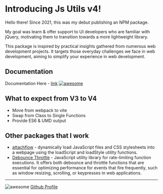 # Introducing Js Utils v4!

Hello there! Since 2021, this was my debut publishing an NPM package. 

My goal was learn & offer support to UI developers who are familiar with jQuery, motivating them to transition towards a more lightweight library. 

This package is inspired by practical insights gathered from numerous web development projects. It targets those everyday challenges we face in web development, aiming to simplify your experience in web development.


## Documentation

Documentation Here - [link](https://jsutildocs.netlify.app/introduction/)
[![awesome](https://jsutildocs.netlify.app/default-og-image.jpg)](https://jsutildocs.netlify.app/introduction/)


## What to expect from V3 to V4

 - Move from webpack  to vite
 - Swap from Class to Single Functions
 - Provide ES6 & UMD output

## Other packages that I work
 - [attachflow](https://www.npmjs.com/package/attachflow) - dynamically load JavaScript files and CSS stylesheets into a webpage using the loadScript and loadStyle utility functions.
 - [Debounce Throttle](https://www.npmjs.com/package/@andresclua/debounce-throttle) - JavaScript utility library for rate-limiting function executions. It offers both debounce and throttle functions that are essential for optimizing performance for events that fire frequently, such as window resizing, scrolling, or keypresses in web applications.  


---


![awesome](https://media.giphy.com/media/LeikbswJKXOMM/giphy.gif)
[Github Profile](https://github.com/andresclua/)


